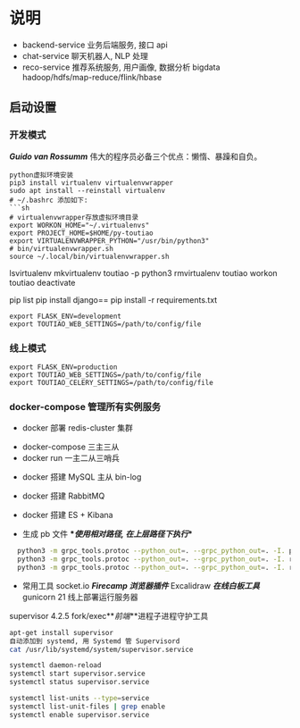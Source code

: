 # 说明

- backend-service 业务后端服务, 接口 api
- chat-service 聊天机器人, NLP 处理
- reco-service 推荐系统服务, 用户画像, 数据分析 bigdata hadoop/hdfs/map-reduce/flink/hbase

## 启动设置

### 开发模式

**_Guido van Rossumm_**
伟大的程序员必备三个优点：懒惰、暴躁和自负。

````shell
python虚拟环境安装
pip3 install virtualenv virtualenvwrapper
sudo apt install --reinstall virtualenv
# ~/.bashrc 添加如下:
```sh
# virtualenvwrapper存放虚拟环境目录
export WORKON_HOME="~/.virtualenvs"
export PROJECT_HOME=$HOME/py-toutiao
export VIRTUALENVWRAPPER_PYTHON="/usr/bin/python3"
# bin/virtualenvwrapper.sh
source ~/.local/bin/virtualenvwrapper.sh
````

lsvirtualenv
mkvirtualenv toutiao -p python3
rmvirtualenv toutiao
workon toutiao
deactivate

pip list
pip install django==
pip install -r requirements.txt

```shell
export FLASK_ENV=development
export TOUTIAO_WEB_SETTINGS=/path/to/config/file
```

### 线上模式

```shell
export FLASK_ENV=production
export TOUTIAO_WEB_SETTINGS=/path/to/config/file
export TOUTIAO_CELERY_SETTINGS=/path/to/config/file
```

### docker-compose 管理所有实例服务

- docker 部署 redis-cluster 集群

* docker-compose 三主三从
* docker run 一主二从三哨兵

- docker 搭建 MySQL 主从 bin-log

- docker 搭建 RabbitMQ

- docker 搭建 ES + Kibana

- 生成 pb 文件 **\*_使用相对路径, 在上层路径下执行_\***

```sh
  python3 -m grpc_tools.protoc --python_out=. --grpc_python_out=. -I. protos/*.proto
  python3 -m grpc_tools.protoc --python_out=. --grpc_python_out=. -I. rpc/*.proto
  python3 -m grpc_tools.protoc --python_out=. --grpc_python_out=. -I. recommend/\*.proto

```

- 常用工具
  socket.io **_Firecamp 浏览器插件_**
  Excalidraw **_在线白板工具_**
  gunicorn 21 线上部署运行服务器

supervisor 4.2.5 fork/exec**_*前端*_**进程子进程守护工具

```sh
apt-get install supervisor
自动添加到 systemd, 用 Systemd 管 Supervisord
cat /usr/lib/systemd/system/supervisor.service

systemctl daemon-reload
systemctl start supervisor.service
systemctl status supervisor.service

systemctl list-units --type=service
systemctl list-unit-files | grep enable
systemctl enable supervisor.service

```
